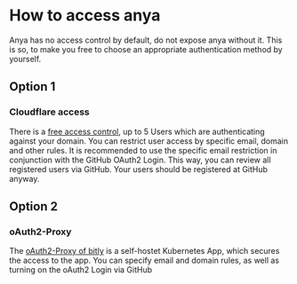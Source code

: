 # How to access anya

Anya has no access control by default, do not expose anya without it. This is so, to make you free to choose an appropriate authentication method by yourself.

## Option 1
### Cloudflare access
There is a [free access control](https://www.cloudflare.com/products/cloudflare-access/), up to 5 Users which are authenticating against your domain.
You can restrict user access by specific email, domain and other rules. It is recommended to use the specific email restriction in conjunction with the GitHub OAuth2 Login. This way, you can review all registered users via GitHub. Your users should be registered at GitHub anyway.


## Option 2
### oAuth2-Proxy
The [oAuth2-Proxy of bitly](https://github.com/bitly/oauth2_proxy) is a self-hostet Kubernetes App, which secures the access to the app. You can specify email and domain rules, as well as turning on the oAuth2 Login via GitHub
